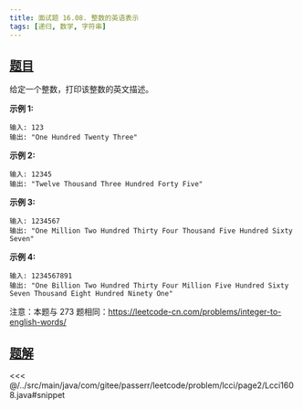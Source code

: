 ```yaml
---
title: 面试题 16.08. 整数的英语表示
tags: [递归, 数学, 字符串]
---
```



## [题目](https://leetcode.cn/problems/english-int-lcci/)
给定一个整数，打印该整数的英文描述。

**示例 1:**

```
输入: 123
输出: "One Hundred Twenty Three"
```

**示例 2:**

```
输入: 12345
输出: "Twelve Thousand Three Hundred Forty Five"
```

**示例 3:**

```
输入: 1234567
输出: "One Million Two Hundred Thirty Four Thousand Five Hundred Sixty Seven"
```

**示例 4:**

```
输入: 1234567891
输出: "One Billion Two Hundred Thirty Four Million Five Hundred Sixty Seven Thousand Eight Hundred Ninety One"
```

注意：本题与 273 题相同：<https://leetcode-cn.com/problems/integer-to-english-words/>


## [题解](https://github.com/PasseRR/JavaLeetCode/blob/master/src/main/java/com/gitee/passerr/leetcode/problem/lcci/page2/Lcci1608.java)

<<< @/../src/main/java/com/gitee/passerr/leetcode/problem/lcci/page2/Lcci1608.java#snippet
